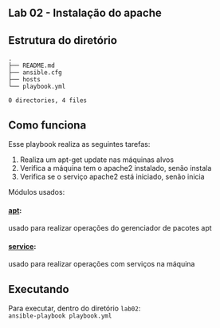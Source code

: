 ## Lab 02 - Instalação do apache

## Estrutura do diretório
```
.
├── README.md
├── ansible.cfg
├── hosts
└── playbook.yml

0 directories, 4 files
```
## Como funciona
Esse playbook realiza as seguintes tarefas:   
1. Realiza um apt-get update nas máquinas alvos
2. Verifica a máquina tem o apache2 instalado, senão instala
3. Verifica se o serviço apache2 está iniciado, senão inicia

Módulos usados:
#### [apt](): 
usado para realizar operações do gerenciador de pacotes apt
#### [service](): 
usado para realizar operações com serviços na máquina


## Executando

Para executar, dentro do diretório `lab02`:   
`ansible-playbook playbook.yml`
